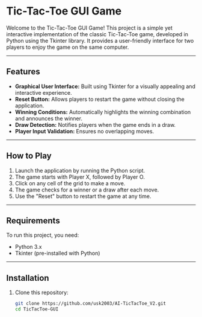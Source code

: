 # Tic-Tac-Toe GUI Game

Welcome to the Tic-Tac-Toe GUI Game! This project is a simple yet interactive implementation of the classic Tic-Tac-Toe game, developed in Python using the Tkinter library. It provides a user-friendly interface for two players to enjoy the game on the same computer.

---

## **Features**
- **Graphical User Interface:** Built using Tkinter for a visually appealing and interactive experience.
- **Reset Button:** Allows players to restart the game without closing the application.
- **Winning Conditions:** Automatically highlights the winning combination and announces the winner.
- **Draw Detection:** Notifies players when the game ends in a draw.
- **Player Input Validation:** Ensures no overlapping moves.

---

## **How to Play**
1. Launch the application by running the Python script.
2. The game starts with Player X, followed by Player O.
3. Click on any cell of the grid to make a move.
4. The game checks for a winner or a draw after each move.
5. Use the "Reset" button to restart the game at any time.

---

## **Requirements**
To run this project, you need:
- Python 3.x
- Tkinter (pre-installed with Python)

---

## **Installation**
1. Clone this repository:
   ```bash
   git clone https://github.com/usk2003/AI-TicTacToe_V2.git
   cd TicTacToe-GUI

